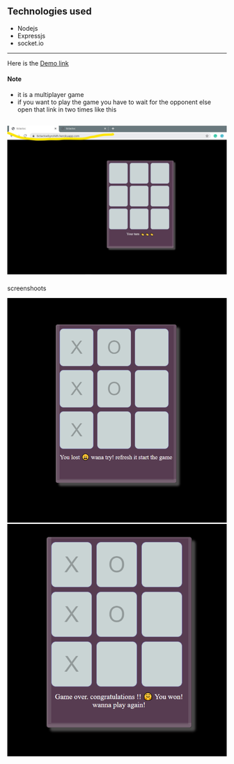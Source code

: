 ## Technologies used

- Nodejs
- Expressjs
- socket.io
---
Here is the 
[Demo link](https://tictactoebyrohith.herokuapp.com/)

#### Note

- it is a multiplayer game 
- if you want to play the game you have to wait for the opponent else open that link in two times like this

 ![lost](images/twotab.jpg)
---
screenshoots

![lost](images/lost.png) ![game over](images/game_over.png) 

